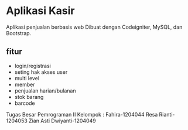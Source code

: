 # Aplikasi Kasir
Aplikasi penjualan berbasis web Dibuat dengan Codeigniter, MySQL, dan Bootstrap.

## fitur
- login/registrasi
- seting hak akses user
- multi level
- member
- penjualan harian/bulanan
- stok barang
- barcode

Tugas Besar Pemrograman II
Kelompok :
Fahira-1204044
Resa Rianti-1204053
Zian Asti Dwiyanti-1204049